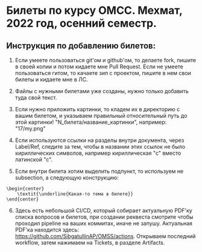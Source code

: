 # Билеты по курсу ОМСС. Мехмат, 2022 год, осенний семестр.

## Инструкция по добавлению билетов:

 1. Если умеете пользоваться git'ом и github'ом, то делаете fork, пишите в своей копии и потом кидаете мне Pull Request. Если не умеете пользоваться гитом, то качаете зип с проектом, пишите в нем свои билеты и кидаете мне в ЛС.
 
 2. Файлы с нужными билетами уже созданы, нужно только добавить туда свой текст.
 3. Если нужно приложить картинки, то кладем их в директорию с вашим билетом, и указываем правильный относительный путь до этой картинки! "N_билета/название_картинки", например: "17/my.png"
 4. Если используются ссылки на разделы внутри документа, через Label/Ref, следите за тем, чтобы в названии этих ссылок не было кириллических символов, например кириллическая "c" вместо латинской "c".
 5. Если внутри билета хотим выделить подпункт, то используем не subsection, а следующую конструкцию:
```
\begin{center}
	\textit{\underline{Какая-то тема в билете}}
\end{center}
```
6. Здесь есть небольшой CI/CD, который собирает актуальную PDF'ку списка вопросов и билетов, при создании реквеста смотрите чтобы проходил pipeline на ваших коммитах, иначе не запушу. 
Актуальная PDF'ка находится здесь: https://github.com/SibgatullinAP/OMSS/actions. Открываем последний workflow, затем нажимаем на Tickets, в разделе Artifacts.
